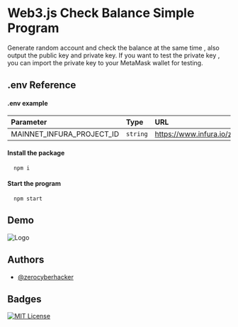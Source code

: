 
# Web3.js Check Balance Simple Program

Generate random account and check the balance at the same time , also output the public key and private key.
If you want to test the private key , you can import the private key to your MetaMask wallet for testing.


## .env Reference

#### .env example

| Parameter | Type     | URL                |
| :-------- | :------- | :------------------------- |
| MAINNET_INFURA_PROJECT_ID | `string` | https://www.infura.io/zh |

#### Install the package

```
  npm i
```
#### Start the program

```
  npm start
```

## Demo



![Logo](https://i.ibb.co/jDcVNb9/Screenshot-2023-05-18-at-6-46-22-PM.png")


## Authors

- [@zerocyberhacker](https://github.com/zerocyberhacker)


## Badges

[![MIT License](https://img.shields.io/badge/License-MIT-green.svg)](https://choosealicense.com/licenses/mit/)
